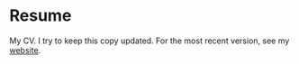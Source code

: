 # Resume
My CV. I try to keep this copy updated. For the most recent version, see my [website](https://www.aparavenkat.com/bio/).